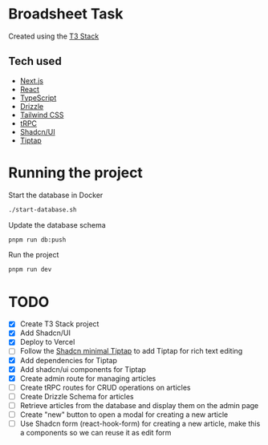 # Broadsheet Task

Created using the [T3 Stack](https://create.t3.gg/)

## Tech used

- [Next.js](https://nextjs.org)
- [React](https://reactjs.org)
- [TypeScript](https://typescriptlang.org)
- [Drizzle](https://orm.drizzle.team)
- [Tailwind CSS](https://tailwindcss.com)
- [tRPC](https://trpc.io)
- [Shadcn/UI](https://ui.shadcn.com)
- [Tiptap](https://tiptap.dev)

# Running the project

Start the database in Docker

```bash
./start-database.sh
```

Update the database schema

```bash
pnpm run db:push
```

Run the project

```bash
pnpm run dev
```

# TODO

- [x] Create T3 Stack project
- [x] Add Shadcn/UI
- [x] Deploy to Vercel
- [ ] Follow the [Shadcn minimal Tiptap](https://github.com/Aslam97/shadcn-minimal-tiptap) to add Tiptap for rich text editing
- [x] Add dependencies for Tiptap
- [x] Add shadcn/ui components for Tiptap
- [x] Create admin route for managing articles
- [ ] Create tRPC routes for CRUD operations on articles
- [ ] Create Drizzle Schema for articles
- [ ] Retrieve articles from the database and display them on the admin page
- [ ] Create "new" button to open a modal for creating a new article
- [ ] Use Shadcn form (react-hook-form) for creating a new article, make this a components so we can reuse it as edit form
